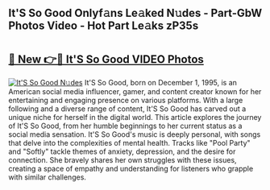 ## It'S So Good Onlyf𝚊ns Le𝚊ked N𝚞des - Part-GbW Photos Video - Hot Part Le𝚊ks zP35s

# <h2><a href="http://ab88108.deff.icu/?id=It%27S+So+Good">🔗 New 👉🔴 It'S So Good VIDEO Photos</a></h2>

[![It'S So Good N𝚞des](https://i.imgur.com/rIISA9y.gif)](http://ab88108.deff.icu/?id=It%27S+So+Good)
It'S So Good, born on December 1, 1995, is an American social media influencer, gamer, and content creator known for her entertaining and engaging presence on various platforms. With a large following and a diverse range of content, It'S So Good has carved out a unique niche for herself in the digital world. This article explores the journey of It'S So Good, from her humble beginnings to her current status as a social media sensation. It'S So Good's music is deeply personal, with songs that delve into the complexities of mental health. Tracks like "Pool Party" and "Softly" tackle themes of anxiety, depression, and the desire for connection. She bravely shares her own struggles with these issues, creating a space of empathy and understanding for listeners who grapple with similar challenges.

